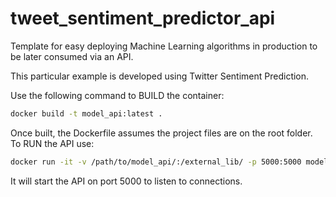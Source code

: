 # tweet_sentiment_predictor_api
Template for easy deploying Machine Learning algorithms in production to be later consumed via an API.

This particular example is developed using Twitter Sentiment Prediction.

Use the following command to BUILD the container:

```bash
docker build -t model_api:latest . 
```

Once built, the Dockerfile assumes the project files are on the root folder. To RUN the API use:
```bash
docker run -it -v /path/to/model_api/:/external_lib/ -p 5000:5000 model_api sh -c 'cd external_lib && make api-start' 
```

It will start the API on port 5000 to listen to connections.
